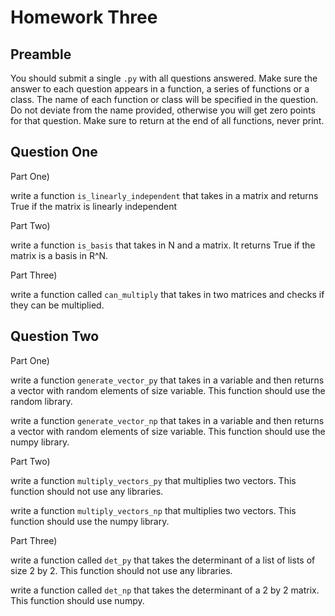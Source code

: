 # Homework Three

## Preamble

You should submit a single `.py` with all questions answered.  Make sure the answer to each question appears in a function, a series of functions or a class.  The name of each function or class will be specified in the question.  Do not deviate from the name provided, otherwise you will get zero points for that question. Make sure to return at the end of all functions, never print.

## Question One

Part One)

write a function `is_linearly_independent` that takes in a matrix and returns True if the matrix is linearly independent

Part Two)

write a function `is_basis` that takes in N and a matrix.  It returns True if the matrix is a basis in R^N.  

Part Three)

write a function called `can_multiply` that takes in two matrices and checks if they can be multiplied.

## Question Two

Part One)

write a function `generate_vector_py` that takes in a variable and then returns a vector with random elements of size variable.  This function should use the random library.

write a function `generate_vector_np` that takes in a variable and then returns a vector with random elements of size variable.  This function should use the numpy library.

Part Two)

write a function `multiply_vectors_py` that multiplies two vectors.  This function should not use any libraries.

write a function `multiply_vectors_np` that multiplies two vectors.  This function should use the numpy library.

Part Three)

write a function called `det_py` that takes the determinant of a list of lists of size 2 by 2.  This function should not use any libraries.

write a function called `det_np` that takes the determinant of a 2 by 2 matrix.  This function should use numpy.

